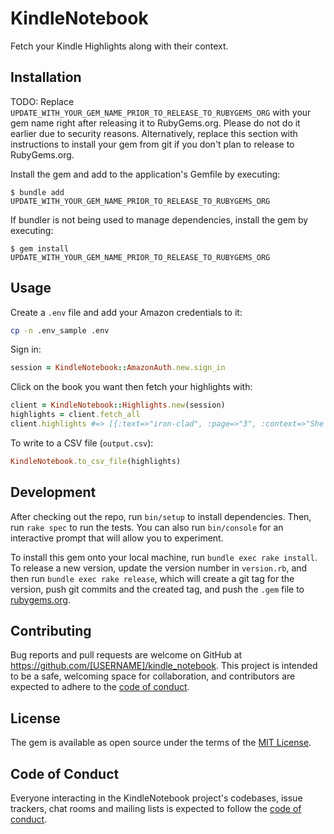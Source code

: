 # KindleNotebook

Fetch your Kindle Highlights along with their context.

## Installation

TODO: Replace `UPDATE_WITH_YOUR_GEM_NAME_PRIOR_TO_RELEASE_TO_RUBYGEMS_ORG` with your gem name right after releasing it to RubyGems.org. Please do not do it earlier due to security reasons. Alternatively, replace this section with instructions to install your gem from git if you don't plan to release to RubyGems.org.

Install the gem and add to the application's Gemfile by executing:

    $ bundle add UPDATE_WITH_YOUR_GEM_NAME_PRIOR_TO_RELEASE_TO_RUBYGEMS_ORG

If bundler is not being used to manage dependencies, install the gem by executing:

    $ gem install UPDATE_WITH_YOUR_GEM_NAME_PRIOR_TO_RELEASE_TO_RUBYGEMS_ORG

## Usage

Create a `.env` file and add your Amazon credentials to it:
```sh
cp -n .env_sample .env
```

Sign in:
```rb
session = KindleNotebook::AmazonAuth.new.sign_in
```

Click on the book you want then fetch your highlights with:
```rb
client = KindleNotebook::Highlights.new(session)
highlights = client.fetch_all
client.highlights #=> [{:text=>"iron-clad", :page=>"3", :context=>"She has a busy life over which she maintains iron-clad control."},...
```

To write to a CSV file (`output.csv`):
```rb
KindleNotebook.to_csv_file(highlights)
```

## Development

After checking out the repo, run `bin/setup` to install dependencies. Then, run `rake spec` to run the tests. You can also run `bin/console` for an interactive prompt that will allow you to experiment.

To install this gem onto your local machine, run `bundle exec rake install`. To release a new version, update the version number in `version.rb`, and then run `bundle exec rake release`, which will create a git tag for the version, push git commits and the created tag, and push the `.gem` file to [rubygems.org](https://rubygems.org).

## Contributing

Bug reports and pull requests are welcome on GitHub at https://github.com/[USERNAME]/kindle_notebook. This project is intended to be a safe, welcoming space for collaboration, and contributors are expected to adhere to the [code of conduct](https://github.com/[USERNAME]/kindle_notebook/blob/master/CODE_OF_CONDUCT.md).

## License

The gem is available as open source under the terms of the [MIT License](https://opensource.org/licenses/MIT).

## Code of Conduct

Everyone interacting in the KindleNotebook project's codebases, issue trackers, chat rooms and mailing lists is expected to follow the [code of conduct](https://github.com/[USERNAME]/kindle_notebook/blob/master/CODE_OF_CONDUCT.md).
